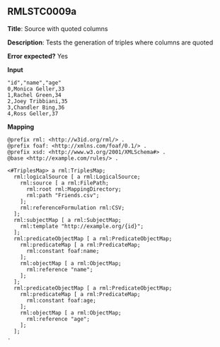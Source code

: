 ## RMLSTC0009a

**Title**: Source with quoted columns

**Description**: Tests the generation of triples where columns are quoted

**Error expected?** Yes

**Input**
```
"id","name","age"
0,Monica Geller,33
1,Rachel Green,34
2,Joey Tribbiani,35
3,Chandler Bing,36
4,Ross Geller,37

```

**Mapping**
```
@prefix rml: <http://w3id.org/rml/> .
@prefix foaf: <http://xmlns.com/foaf/0.1/> .
@prefix xsd: <http://www.w3.org/2001/XMLSchema#> .
@base <http://example.com/rules/> .

<#TriplesMap> a rml:TriplesMap;
  rml:logicalSource [ a rml:LogicalSource;
    rml:source [ a rml:FilePath;
      rml:root rml:MappingDirectory;
      rml:path "Friends.csv";
    ];
    rml:referenceFormulation rml:CSV;
  ];
  rml:subjectMap [ a rml:SubjectMap;
    rml:template "http://example.org/{id}";
  ];
  rml:predicateObjectMap [ a rml:PredicateObjectMap;
    rml:predicateMap [ a rml:PredicateMap;
      rml:constant foaf:name;
    ];
    rml:objectMap [ a rml:ObjectMap;
      rml:reference "name";
    ];
  ];
  rml:predicateObjectMap [ a rml:PredicateObjectMap;
    rml:predicateMap [ a rml:PredicateMap;
      rml:constant foaf:age;
    ];
    rml:objectMap [ a rml:ObjectMap;
      rml:reference "age";
    ];
  ];
.

```

